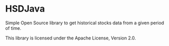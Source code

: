 HSDJava
=======

Simple Open Source library to get historical stocks data from a given period of time.

This library is licensed under the Apache License, Version 2.0.